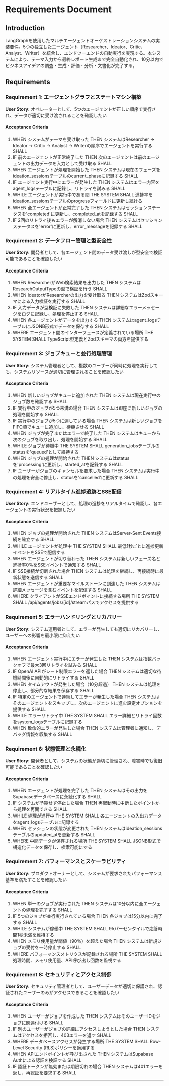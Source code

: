 # Requirements Document

## Introduction
LangGraphを使用したマルチエージェントオーケストレーションシステムの実装要件。5つの独立したエージェント（Researcher、Ideator、Critic、Analyst、Writer）を統合し、エンドツーエンドの自動実行を実現する。本システムにより、テーマ入力から最終レポート生成まで完全自動化され、10分以内でビジネスアイデアの調査・生成・評価・分析・文書化が完了する。

## Requirements

### Requirement 1: エージェントグラフとステートマシン構築
**User Story:** オペレーターとして、5つのエージェントが正しい順序で実行され、データが適切に受け渡されることを確認したい

#### Acceptance Criteria

1. WHEN システムがテーマを受け取った THEN システムはResearcher → Ideator → Critic → Analyst → Writerの順序でエージェントを実行する SHALL
2. IF 前のエージェントが正常終了した THEN 次のエージェントは前のエージェントの出力データを入力として受け取る SHALL
3. WHEN エージェントが処理を開始した THEN システムは現在のフェーズをideation_sessionsテーブルのcurrent_phaseに記録する SHALL
4. IF エージェント実行中にエラーが発生した THEN システムはエラー内容をagent_logsテーブルに記録し、リトライを試みる SHALL
5. WHILE エージェントが実行中である間 THE SYSTEM SHALL 進捗率をideation_sessionsテーブルのprogressフィールドに更新し続ける
6. WHEN 全エージェントが正常完了した THEN システムはセッションステータスを'completed'に更新し、completed_atを記録する SHALL
7. IF 2回のリトライ後もエラーが解消しない場合 THEN システムはセッションステータスを'error'に更新し、error_messageを記録する SHALL

### Requirement 2: データフロー管理と型安全性
**User Story:** 開発者として、各エージェント間のデータ受け渡しが型安全で検証可能であることを確認したい

#### Acceptance Criteria

1. WHEN ResearcherがWeb検索結果を出力した THEN システムはResearchOutputTypeの型で検証を行う SHALL
2. WHEN IdeatorがResearcherの出力を受け取る THEN システムはZodスキーマによる入力検証を実行する SHALL
3. IF 入力データが型検証に失敗した THEN システムは詳細なエラーメッセージをログに記録し、処理を停止する SHALL
4. WHEN 各エージェントがデータを出力する THEN システムはagent_logsテーブルにJSONB形式でデータを保存する SHALL
5. WHERE エージェント間のインターフェースが定義されている場所 THE SYSTEM SHALL TypeScript型定義とZodスキーマの両方を提供する

### Requirement 3: ジョブキューと並行処理管理
**User Story:** システム管理者として、複数のユーザーが同時に処理を実行しても、システムリソースが適切に管理されることを確認したい

#### Acceptance Criteria

1. WHEN 新しいジョブがキューに追加された THEN システムは現在実行中のジョブ数を確認する SHALL
2. IF 実行中のジョブが5つ未満の場合 THEN システムは即座に新しいジョブの処理を開始する SHALL
3. IF 実行中のジョブが5つに達している場合 THEN システムは新しいジョブをFIFO順でキューに追加し、待機させる SHALL
4. WHEN ジョブが完了またはエラーで終了した THEN システムはキューから次のジョブを取り出し、処理を開始する SHALL
5. WHILE ジョブが待機中 THE SYSTEM SHALL generation_jobsテーブルのstatusを'queued'として維持する
6. WHEN ジョブの処理が開始された THEN システムはstatusを'processing'に更新し、started_atを記録する SHALL
7. IF ユーザーがジョブのキャンセルを要求した場合 THEN システムは実行中の処理を安全に停止し、statusを'cancelled'に更新する SHALL

### Requirement 4: リアルタイム進捗追跡とSSE配信
**User Story:** エンドユーザーとして、処理の進捗をリアルタイムで確認し、各エージェントの実行状況を把握したい

#### Acceptance Criteria

1. WHEN ジョブの処理が開始された THEN システムはServer-Sent Events接続を確立する SHALL
2. WHILE エージェントが処理中 THE SYSTEM SHALL 最低1秒ごとに進捗更新イベントをSSEで配信する
3. WHEN エージェントが切り替わった THEN システムは新しいフェーズ名と進捗率0%をSSEイベントで通知する SHALL
4. IF SSE接続が切断された場合 THEN システムは処理を継続し、再接続時に最新状態を送信する SHALL
5. WHEN エージェントが重要なマイルストーンに到達した THEN システムは詳細メッセージを含むイベントを配信する SHALL
6. WHERE クライアントがSSEエンドポイントに接続する場所 THE SYSTEM SHALL /api/agents/jobs/[id]/streamパスでアクセスを提供する

### Requirement 5: エラーハンドリングとリカバリー
**User Story:** システム運用者として、エラーが発生しても適切にリカバリーし、ユーザーへの影響を最小限に抑えたい

#### Acceptance Criteria

1. WHEN エージェント実行中にエラーが発生した THEN システムは指数バックオフで最大3回リトライを試みる SHALL
2. IF OpenAI APIがレート制限エラーを返した場合 THEN システムは適切な待機時間後に自動的にリトライする SHALL
3. WHEN タイムアウトが発生した場合（10分超過） THEN システムは処理を停止し、部分的な結果を保存する SHALL
4. IF 特定のエージェントで連続してエラーが発生した場合 THEN システムはそのエージェントをスキップし、次のエージェントに進む設定オプションを提供する SHALL
5. WHILE エラーリトライ中 THE SYSTEM SHALL エラー詳細とリトライ回数をsystem_logsテーブルに記録する
6. WHEN 致命的エラーが発生した場合 THEN システムは管理者に通知し、デバッグ情報を収集する SHALL

### Requirement 6: 状態管理と永続化
**User Story:** 開発者として、システムの状態が適切に管理され、障害時でも復旧可能であることを確認したい

#### Acceptance Criteria

1. WHEN エージェントが処理を完了した THEN システムはその出力をSupabaseデータベースに永続化する SHALL
2. IF システムが予期せず停止した場合 THEN 再起動時に中断したポイントから処理を再開できる SHALL
3. WHILE 処理が進行中 THE SYSTEM SHALL 各エージェントの入出力データをagent_logsテーブルに記録する
4. WHEN セッションの状態が変更された THEN システムはideation_sessionsテーブルのupdated_atを更新する SHALL
5. WHERE 中間データが保存される場所 THE SYSTEM SHALL JSONB形式で構造化データを保存し、検索可能にする

### Requirement 7: パフォーマンスとスケーラビリティ
**User Story:** プロダクトオーナーとして、システムが要求されたパフォーマンス基準を満たすことを確認したい

#### Acceptance Criteria

1. WHEN 単一のジョブが実行された THEN システムは10分以内に全エージェントの処理を完了する SHALL
2. IF 5つのジョブが並行実行されている場合 THEN 各ジョブは15分以内に完了する SHALL
3. WHILE システムが稼働中 THE SYSTEM SHALL 95パーセンタイルで応答時間1秒未満を維持する
4. WHEN メモリ使用量が閾値（90%）を超えた場合 THEN システムは新規ジョブの受付を一時停止する SHALL
5. WHERE パフォーマンスメトリクスが記録される場所 THE SYSTEM SHALL 処理時間、メモリ使用量、API呼び出し回数を監視する

### Requirement 8: セキュリティとアクセス制御
**User Story:** セキュリティ管理者として、ユーザーデータが適切に保護され、認証されたユーザーのみがアクセスできることを確認したい

#### Acceptance Criteria

1. WHEN ユーザーがジョブを作成した THEN システムはそのユーザーIDをジョブに関連付ける SHALL
2. IF 別のユーザーがジョブの詳細にアクセスしようとした場合 THEN システムはアクセスを拒否し、403エラーを返す SHALL
3. WHERE データベースアクセスが発生する場所 THE SYSTEM SHALL Row-Level Security (RLS)ポリシーを適用する
4. WHEN APIエンドポイントが呼び出された THEN システムはSupabase Authによる認証を検証する SHALL
5. IF 認証トークンが無効または期限切れの場合 THEN システムは401エラーを返し、再認証を要求する SHALL

---
